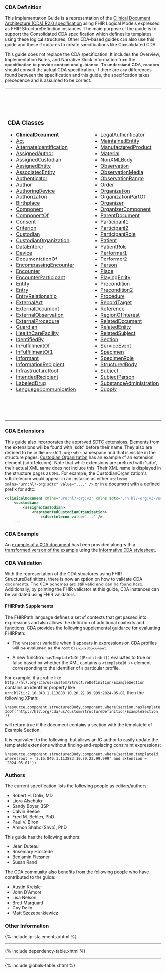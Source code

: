 ### CDA Definition

This Implementation Guide is a representation of the [Clinical Document Architecture (CDA) R2.0 specification](https://hl7.org/cda/stds/online-navigation/index.html) using FHIR Logical Models expressed as FHIR StructureDefinition instances.  The main purpose of the guide is to support the Consolidated CDA specification which defines its templates using these logical structures.  Other CDA-based guides can also use this guide and these structures to create specifications like Consolidated CDA.

This guide does not replace the CDA specification.  It includes the Overview, Implementation Notes, and Narrative Block information from the specification to provide context and guidance.  To understand CDA, readers should consult the actual CDA specification.  If there are any differences found between the specification and this guide, the specification takes precedence and is assumed to be correct.

<table class="cda-table">
	<tbody>
	<tr>
		<td>
			<h3>CDA Classes</h3>
			<ul style="columns:2; column-gap:5em">
				<li><a href="StructureDefinition-ClinicalDocument.html"><strong>ClinicalDocument</strong></a></li>
				<li><a href="StructureDefinition-Act.html">Act</a></li>
				<li><a href="StructureDefinition-AlternateIdentification.html">AlternateIdentification</a></li>
				<li><a href="StructureDefinition-AssignedAuthor.html">AssignedAuthor</a></li>
				<li><a href="StructureDefinition-AssignedCustodian.html">AssignedCustodian</a></li>
				<li><a href="StructureDefinition-AssignedEntity.html">AssignedEntity</a></li>
				<li><a href="StructureDefinition-AssociatedEntity.html">AssociatedEntity</a></li>
				<li><a href="StructureDefinition-Authenticator.html">Authenticator</a></li>
				<li><a href="StructureDefinition-Author.html">Author</a></li>
				<li><a href="StructureDefinition-AuthoringDevice.html">AuthoringDevice</a></li>
				<li><a href="StructureDefinition-Authorization.html">Authorization</a></li>
				<li><a href="StructureDefinition-Birthplace.html">Birthplace</a></li>
				<li><a href="StructureDefinition-Component.html">Component</a></li>
				<li><a href="StructureDefinition-ComponentOf.html">ComponentOf</a></li>
				<li><a href="StructureDefinition-Consent.html">Consent</a></li>
				<li><a href="StructureDefinition-Criterion.html">Criterion</a></li>
				<li><a href="StructureDefinition-Custodian.html">Custodian</a></li>
				<li><a href="StructureDefinition-CustodianOrganization.html">CustodianOrganization</a></li>
				<li><a href="StructureDefinition-DataEnterer.html">DataEnterer</a></li>
				<li><a href="StructureDefinition-Device.html">Device</a></li>
				<li><a href="StructureDefinition-DocumentationOf.html">DocumentationOf</a></li>
				<li><a href="StructureDefinition-EncompassingEncounter.html">EncompassingEncounter</a></li>
				<li><a href="StructureDefinition-Encounter.html">Encounter</a></li>
				<li><a href="StructureDefinition-EncounterParticipant.html">EncounterParticipant</a></li>
				<li><a href="StructureDefinition-Entity.html">Entity</a></li>
				<li><a href="StructureDefinition-Entry.html">Entry</a></li>
				<li><a href="StructureDefinition-EntryRelationship.html">EntryRelationship</a></li>
				<li><a href="StructureDefinition-ExternalAct.html">ExternalAct</a></li>
				<li><a href="StructureDefinition-ExternalDocument.html">ExternalDocument</a></li>
				<li><a href="StructureDefinition-ExternalObservation.html">ExternalObservation</a></li>
				<li><a href="StructureDefinition-ExternalProcedure.html">ExternalProcedure</a></li>
				<li><a href="StructureDefinition-Guardian.html">Guardian</a></li>
				<li><a href="StructureDefinition-HealthCareFacility.html">HealthCareFacility</a></li>
				<li><a href="StructureDefinition-IdentifiedBy.html">IdentifiedBy</a></li>
				<li><a href="StructureDefinition-InFulfillmentOf.html">InFulfillmentOf</a></li>
				<li><a href="StructureDefinition-InFulfillmentOf1.html">InFulfillmentOf1</a></li>
				<li><a href="StructureDefinition-Informant.html">Informant</a></li>
				<li><a href="StructureDefinition-InformationRecipient.html">InformationRecipient</a></li>
				<li><a href="StructureDefinition-InfrastructureRoot.html">InfrastructureRoot</a></li>
				<li><a href="StructureDefinition-IntendedRecipient.html">IntendedRecipient</a></li>
				<li><a href="StructureDefinition-LabeledDrug.html">LabeledDrug</a></li>
				<li><a href="StructureDefinition-LanguageCommunication.html">LanguageCommunication</a></li>
				<li><a href="StructureDefinition-LegalAuthenticator.html">LegalAuthenticator</a></li>
				<li><a href="StructureDefinition-MaintainedEntity.html">MaintainedEntity</a></li>
				<li><a href="StructureDefinition-ManufacturedProduct.html">ManufacturedProduct</a></li>
				<li><a href="StructureDefinition-Material.html">Material</a></li>
				<li><a href="StructureDefinition-NonXMLBody.html">NonXMLBody</a></li>
				<li><a href="StructureDefinition-Observation.html">Observation</a></li>
				<li><a href="StructureDefinition-ObservationMedia.html">ObservationMedia</a></li>
				<li><a href="StructureDefinition-ObservationRange.html">ObservationRange</a></li>
				<li><a href="StructureDefinition-Order.html">Order</a></li>
				<li><a href="StructureDefinition-Organization.html">Organization</a></li>
				<li><a href="StructureDefinition-OrganizationPartOf.html">OrganizationPartOf</a></li>
				<li><a href="StructureDefinition-Organizer.html">Organizer</a></li>
				<li><a href="StructureDefinition-OrganizerComponent.html">OrganizerComponent</a></li>
				<li><a href="StructureDefinition-ParentDocument.html">ParentDocument</a></li>
				<li><a href="StructureDefinition-Participant1.html">Participant1</a></li>
				<li><a href="StructureDefinition-Participant2.html">Participant2</a></li>
				<li><a href="StructureDefinition-ParticipantRole.html">ParticipantRole</a></li>
				<li><a href="StructureDefinition-Patient.html">Patient</a></li>
				<li><a href="StructureDefinition-PatientRole.html">PatientRole</a></li>
				<li><a href="StructureDefinition-Performer1.html">Performer1</a></li>
				<li><a href="StructureDefinition-Performer2.html">Performer2</a></li>
				<li><a href="StructureDefinition-Person.html">Person</a></li>
				<li><a href="StructureDefinition-Place.html">Place</a></li>
				<li><a href="StructureDefinition-PlayingEntity.html">PlayingEntity</a></li>
				<li><a href="StructureDefinition-Precondition.html">Precondition</a></li>
				<li><a href="StructureDefinition-Precondition2.html">Precondition2</a></li>
				<li><a href="StructureDefinition-Procedure.html">Procedure</a></li>
				<li><a href="StructureDefinition-RecordTarget.html">RecordTarget</a></li>
				<li><a href="StructureDefinition-Reference.html">Reference</a></li>
				<li><a href="StructureDefinition-RegionOfInterest.html">RegionOfInterest</a></li>
				<li><a href="StructureDefinition-RelatedDocument.html">RelatedDocument</a></li>
				<li><a href="StructureDefinition-RelatedEntity.html">RelatedEntity</a></li>
				<li><a href="StructureDefinition-RelatedSubject.html">RelatedSubject</a></li>
				<li><a href="StructureDefinition-Section.html">Section</a></li>
				<li><a href="StructureDefinition-ServiceEvent.html">ServiceEvent</a></li>
				<li><a href="StructureDefinition-Specimen.html">Specimen</a></li>
				<li><a href="StructureDefinition-SpecimenRole.html">SpecimenRole</a></li>
				<li><a href="StructureDefinition-StructuredBody.html">StructuredBody</a></li>
				<li><a href="StructureDefinition-Subject.html">Subject</a></li>
				<li><a href="StructureDefinition-SubjectPerson.html">SubjectPerson</a></li>
				<li><a href="StructureDefinition-SubstanceAdministration.html">SubstanceAdministration</a></li>
				<li><a href="StructureDefinition-Supply.html">Supply</a></li>
			</ul>
		</td>
		<td>
			<h3>V3 Complex Data Types</h3>
			<ul>
				<li><a href="StructureDefinition-AD.html">AD: PostalAddress</a></li>
				<li><a href="StructureDefinition-ADXP.html">ADXP: CharacterString</a></li>
				<li><a href="StructureDefinition-ANY.html">ANY: DataValue</a></li>
				<li><a href="StructureDefinition-BL.html">BL: Boolean</a></li>
				<li><a href="StructureDefinition-CD.html">CD: ConceptDescriptor</a></li>
				<li><a href="StructureDefinition-CE.html">CE: CodedWithEquivalents</a></li>
				<li><a href="StructureDefinition-CO.html">CO: CodedOrdinal</a></li>
				<li><a href="StructureDefinition-CR.html">CR: ConceptRole</a></li>
				<li><a href="StructureDefinition-CS.html">CS: CodedSimpleValue</a></li>
				<li><a href="StructureDefinition-CV.html">CV: CodedValue</a></li>
				<li><a href="StructureDefinition-ED.html">ED: EncapsulatedData</a></li>
				<li><a href="StructureDefinition-EIVL-TS.html">EIVL_TS: EventRelatedPeriodicInterval</a></li>
				<li><a href="StructureDefinition-EN.html">EN: EntityName</a></li>
				<li><a href="StructureDefinition-ENXP.html">ENXP: Entity Name Part</a></li>
				<li><a href="StructureDefinition-II.html">II: InstanceIdentifier</a></li>
				<li><a href="StructureDefinition-INT-POS.html">INT_POS: Positive integer numbers</a></li>
				<li><a href="StructureDefinition-INT.html">INT: IntegerNumber</a></li>
				<li><a href="StructureDefinition-IVL-INT.html">IVL_INT: Interval</a></li>
				<li><a href="StructureDefinition-IVL-PQ.html">IVL_PQ: Interval</a></li>
				<li><a href="StructureDefinition-IVL-TS.html">IVL_TS: Interval</a></li>
				<li><a href="StructureDefinition-IVXB-INT.html">IVXB_INT: Interval Boundary IntegerNumber</a></li>
				<li><a href="StructureDefinition-IVXB-PQ.html">IVXB_PQ: Interval Boundary PhysicalQuantity</a></li>
				<li><a href="StructureDefinition-IVXB-TS.html">IVXB_TS: Interval Boundary PointInTime</a></li>
				<li><a href="StructureDefinition-MO.html">MO: MonetaryAmount</a></li>
				<li><a href="StructureDefinition-ON.html">ON: OrganizationName</a></li>
				<li><a href="StructureDefinition-PIVL-TS.html">PIVL_TS: PeriodicIntervalOfTime</a></li>
				<li><a href="StructureDefinition-PN.html">PN: PersonName</a></li>
				<li><a href="StructureDefinition-PQ.html">PQ: PhysicalQuantity</a></li>
				<li><a href="StructureDefinition-PQR.html">PQR: PhysicalQuantityRepresentation</a></li>
				<li><a href="StructureDefinition-QTY.html">QTY: Quantity</a></li>
				<li><a href="StructureDefinition-REAL.html">REAL: RealNumber</a></li>
				<li><a href="StructureDefinition-RTO-PQ-PQ.html">RTO_PQ_PQ: Ratio</a></li>
				<li><a href="StructureDefinition-SC.html">SC: CharacterStringWithCode</a></li>
				<li><a href="StructureDefinition-ST.html">ST: CharacterString</a></li>
				<li><a href="StructureDefinition-SXCM-TS.html">SXCM_TS: GeneralTimingSpecification</a></li>
				<li><a href="StructureDefinition-SXPR-TS.html">SXPR_TS: Component part of GTS</a></li>
				<li><a href="StructureDefinition-TEL.html">TEL: TelecommunicationAddress</a></li>
				<li><a href="StructureDefinition-TN.html">TN: TrivialName</a></li>
				<li><a href="StructureDefinition-TS.html">TS: PointInTime</a></li>
			</ul>
		</td>
		<td>
			<h3>V3 Simple Data Types</h3>
			<ul>
				<li><a href="StructureDefinition-bin.html">bin: Binary Data</a></li>
				<li><a href="StructureDefinition-bl-simple.html">bl: Boolean</a></li>
				<li><a href="StructureDefinition-bn.html">bn: BooleanNonNull</a></li>
				<li><a href="StructureDefinition-cs-simple.html">cs: Coded Simple Value</a></li>
				<li><a href="StructureDefinition-int-simple.html">int: Integer Number</a></li>
				<li><a href="StructureDefinition-oid.html">oid: ISO Object Identifier</a></li>
				<li><a href="StructureDefinition-probability.html">probability: Probability</a></li>
				<li><a href="StructureDefinition-real-simple.html">real: Real Number</a></li>
				<li><a href="StructureDefinition-ruid.html">ruid: HL7 Reserved Identifier Scheme</a></li>
				<li><a href="StructureDefinition-st-simple.html">st: Character String</a></li>
				<li><a href="StructureDefinition-ts-simple.html">ts: Point in Time</a></li>
				<li><a href="StructureDefinition-uid.html">uid: Unique Identifier String</a></li>
				<li><a href="StructureDefinition-url.html">url: Universal Resource Locator</a></li>
				<li><a href="StructureDefinition-uuid.html">uuid: DCE Universal Unique Identifier</a></li>
			</ul>
		</td>
	</tr>
	</tbody>
</table>

### CDA Extensions

This guide also incorporates the [approved SDTC extensions](https://confluence.hl7.org/display/SD/CDA+Extensions).  Elements from the extensions will be found with 'sdtc' before their name.  They also are defined to be in the `urn:hl7-org:sdtc` namespace and that is visible in the structure pages.  [Custodian Organization](StructureDefinition-CustodianOrganization.html) has an example of an extension element (sdtcTelecom).  Note that while extensions are prefixed with 'sdtc', their actual XML name does not include this. Their XML name is displayed in the structure pages as `XML`. For example, the CustodianOrganization's sdtcTelecom would appear in an instance as either `<telecom xmlns="urn:hl7-org:sdtc" value="...." />` or in a document with a defined prefix for sdtc:

```xml
<ClinicalDocument xmlns="urn:hl7-org:v3" xmlns:sdtc="urn:hl7-org:v3/voc">
	<custodian>
		<assignedCustodian>
			<representedCustodianOrganization>
				<sdtc:telecom value="..." />
	...
```

### CDA Example

An [example of a CDA document](Binary-clinicaldocument-example.html) has been provided along with a [transformed version of the example](transformed-example.html) using the [informative CDA stylesheet](https://github.com/HL7/cda-core-xsl).

### CDA Validation

With the representation of the CDA structures using FHIR StructureDefinitions, there is now an option on how to validate CDA documents.  The CDA schemas are still valid and can be [found here](https://github.com/HL7/CDA-core-2.0).  Additionally, by pointing the FHIR validator at this guide, CDA instances can be validated using FHIR validators.

#### FHIRPath Supplements

The FHIRPath language defines a set of contexts that get passed into expressions and also allows the definition of additional contexts and functions. CDA provides the following supplemental guidance for evaluating FHIRPath:

* The `%resource` variable when it appears in expressions on CDA profiles will be evaluated as the root `ClinicalDocument`.

* A new function: `hasTemplateIdOf([ProfileUrl])` evaluates to true or false based on whether the XML contains a `<templateId />` element corresponding to the identifier of a particular profile.

For example, if a profile like `http://hl7.org/cda/us/custom/StructureDefinition/ExampleSection` contains an identifier property like `urn:hl7ii:2.16.840.1.113883.10.20.22.99.999:2024-05-01`, then the following XPath:

`%resource.component.structuredBody.component.where(section.hasTemplateIdOf('http://hl7.org/cda/us/custom/StructureDefinition/ExampleSection'))` 

will return true if the document contains a section with the templateId of Example Section. 

It is equivalent to the following, but allows an IG author to easily update the templateId extensions without finding-and-replacing constraint expressions:

`%resource.component.structuredBody.component.where(section.templateId.where(root = '2.16.840.1.113883.10.20.22.99.999' and extension = '2024-05-01'))`


### Authors

The current specification lists the following people as editors/authors:

* Robert H. Dolin, MD
* Liora Alschuler
* Sandy Boyer, BSP
* Calvin Beebe
* Fred M. Behlen, PhD
* Paul V. Biron
* Amnon Shabo (Shvo), PhD

This guide has the following authors:

* Jean Duteau
* Rosemary Hofstede
* Benjamin Flessner
* Susan Rand

The CDA community also benefits from the following people who have contributed to the guide:

* Austin Kreisler
* John D'Amore
* Lisa Nelson
* Brett Marquard
* Gay Dolin
* Matt Szczepankiewicz


### Other Information

{% include ip-statements.xhtml %}

<hr/>

{% include dependency-table.xhtml %}

<hr/>

{% include globals-table.xhtml %}
